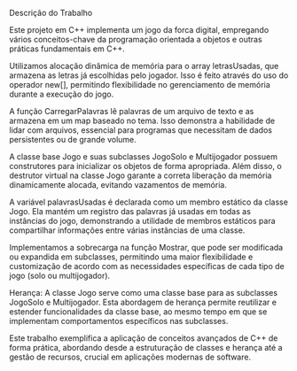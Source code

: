 Descrição do Trabalho

Este projeto em C++ implementa um jogo da forca digital, empregando vários conceitos-chave da programação orientada a objetos e outras práticas fundamentais em C++.

Utilizamos alocação dinâmica de memória para o array letrasUsadas, que armazena as letras já escolhidas pelo jogador. Isso é feito através do uso do operador new[], permitindo flexibilidade no gerenciamento de memória durante a execução do jogo.

A função CarregarPalavras lê palavras de um arquivo de texto e as armazena em um map baseado no tema. Isso demonstra a habilidade de lidar com arquivos, essencial para programas que necessitam de dados persistentes ou de grande volume.

A classe base Jogo e suas subclasses JogoSolo e Multijogador possuem construtores para inicializar os objetos de forma apropriada. Além disso, o destrutor virtual na classe Jogo garante a correta liberação da memória dinamicamente alocada, evitando vazamentos de memória.

A variável palavrasUsadas é declarada como um membro estático da classe Jogo. Ela mantém um registro das palavras já usadas em todas as instâncias do jogo, demonstrando a utilidade de membros estáticos para compartilhar informações entre várias instâncias de uma classe.

Implementamos a sobrecarga na função Mostrar, que pode ser modificada ou expandida em subclasses, permitindo uma maior flexibilidade e customização de acordo com as necessidades específicas de cada tipo de jogo (solo ou multijogador).

Herança: A classe Jogo serve como uma classe base para as subclasses JogoSolo e Multijogador. Esta abordagem de herança permite reutilizar e estender funcionalidades da classe base, ao mesmo tempo em que se implementam comportamentos específicos nas subclasses.

Este trabalho exemplifica a aplicação de conceitos avançados de C++ de forma prática, abordando desde a estruturação de classes e herança até a gestão de recursos, crucial em aplicações modernas de software.

